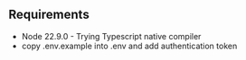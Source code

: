 
## Requirements

- Node 22.9.0 - Trying Typescript native compiler
- copy .env.example into .env and add authentication token
